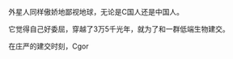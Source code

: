 

外星人同样傲娇地鄙视地球，无论是C国人还是中国人。

它觉得自己好委屈，穿越了3万5千光年，就为了和一群低端生物建交。

在庄严的建交时刻，Cgor



<!--stackedit_data:
eyJoaXN0b3J5IjpbMTI4MjI1NTU0NywxMzE1MTk3NzY1XX0=
-->